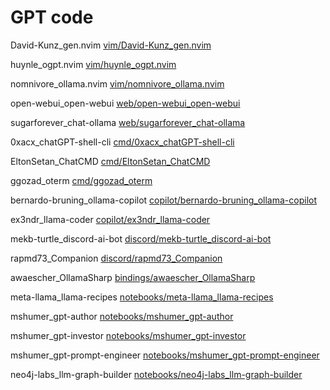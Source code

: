 # GPT code



David-Kunz_gen.nvim [vim/David-Kunz_gen.nvim](vim/David-Kunz_gen.nvim)


huynle_ogpt.nvim [vim/huynle_ogpt.nvim](vim/huynle_ogpt.nvim)


nomnivore_ollama.nvim [vim/nomnivore_ollama.nvim](vim/nomnivore_ollama.nvim)


open-webui_open-webui [web/open-webui_open-webui](web/open-webui_open-webui)


sugarforever_chat-ollama [web/sugarforever_chat-ollama](web/sugarforever_chat-ollama)


0xacx_chatGPT-shell-cli [cmd/0xacx_chatGPT-shell-cli](cmd/0xacx_chatGPT-shell-cli)


EltonSetan_ChatCMD [cmd/EltonSetan_ChatCMD](cmd/EltonSetan_ChatCMD)


ggozad_oterm [cmd/ggozad_oterm](cmd/ggozad_oterm)


bernardo-bruning_ollama-copilot [copilot/bernardo-bruning_ollama-copilot](copilot/bernardo-bruning_ollama-copilot)


ex3ndr_llama-coder [copilot/ex3ndr_llama-coder](copilot/ex3ndr_llama-coder)


mekb-turtle_discord-ai-bot [discord/mekb-turtle_discord-ai-bot](discord/mekb-turtle_discord-ai-bot)


rapmd73_Companion [discord/rapmd73_Companion](discord/rapmd73_Companion)


awaescher_OllamaSharp [bindings/awaescher_OllamaSharp](bindings/awaescher_OllamaSharp)


meta-llama_llama-recipes [notebooks/meta-llama_llama-recipes](notebooks/meta-llama_llama-recipes)


mshumer_gpt-author [notebooks/mshumer_gpt-author](notebooks/mshumer_gpt-author)


mshumer_gpt-investor [notebooks/mshumer_gpt-investor](notebooks/mshumer_gpt-investor)


mshumer_gpt-prompt-engineer [notebooks/mshumer_gpt-prompt-engineer](notebooks/mshumer_gpt-prompt-engineer)


neo4j-labs_llm-graph-builder [notebooks/neo4j-labs_llm-graph-builder](notebooks/neo4j-labs_llm-graph-builder)


